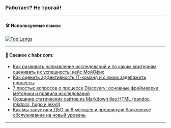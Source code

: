 ### Работает? Не трогай!

---
<!--
#### 🛠️ Technical stack:

![Java](https://img.shields.io/badge/Java-informational?logo=Oracle&style=flat&logoColor=white&color=FF4500)
![Kotlin](https://img.shields.io/badge/Kotlin-informational?logo=Kotlin&style=flat&logoColor=white&color=774D97)
![TS](https://img.shields.io/badge/TypeScript-informational?logo=typeScript&style=flat&logoColor=black&color=017acc)
![Python](https://img.shields.io/badge/Python-informational?logo=Python&style=flat&logoColor=black&color=ffdd54) <br>
![Spring](https://img.shields.io/badge/Spring-informational?logo=Spring&style=flat&logoColor=white&color=6DB33F) 
![SpringBoot](https://img.shields.io/badge/SpringBoot-informational?logo=SpringBoot&style=flat&logoColor=white&color=6DB33F)
![Nest](https://img.shields.io/badge/NestJS-informational?logo=NestJS&style=flat&logoColor=white&color=E0234E) 
![NodeJS](https://img.shields.io/badge/NodeJS-informational?logo=node.js&style=flat&logoColor=white&color=70A760)<br>
![PostgreSQL](https://img.shields.io/badge/PostgreSQL-informational?logo=PostgreSQL&style=flat&logoColor=white&color=DAA520)
![MongoDB](https://img.shields.io/badge/MongoDB-informational?logo=MongoDB&style=flat&logoColor=white&color=870000)
![Apache](https://img.shields.io/badge/Apache-informational?logo=apache&style=flat&logoColor=white&color=f74e28)

___ 
-->

#### 🛠️ Используемые языки:

[![Top Langs](https://github-readme-stats-u2qms2cxw-advtsettinggmailcoms-projects.vercel.app/api/top-langs/?username=zloylis&langs_count=10&hide_title=true&title_color=e6edf3&size_weight=0.5&count_weight=0.5&layout=compact&hide_progress=true&hide_border=true&theme=dracula)](https://github.com/zloylis)

<!---


####  :octocat:&nbsp;&nbsp; Статистика:

![GitHub stats](https://github-readme-stats-u2qms2cxw-advtsettinggmailcoms-projects.vercel.app/api?username=zloylis&show_icons=true&hide_border=true&theme=dracula&title_color=e6edf3&include_all_commits=true&count_private=true&hide_rank=false&hide_title=true&rank_icon=github)
-->
---

#### 💬 Свежее с habr.com:

<!-- BLOG-POST-LIST:START -->
- [Как развивать направление исследований и по каким критериям оценивать их успешность: кейс МойОфис](https://habr.com/ru/companies/ncloudtech/articles/826408/?utm_source=habrahabr&utm_medium=rss&utm_campaign=826408)
- [Как оценить эффективность IT-команд и с умом задебажить процессы](https://habr.com/ru/companies/kuper/articles/826450/?utm_source=habrahabr&utm_medium=rss&utm_campaign=826450)
- [7 простых вопросов о процессе Discovery: основные фреймворки, методики и правила исследований](https://habr.com/ru/companies/agima/articles/826646/?utm_source=habrahabr&utm_medium=rss&utm_campaign=826646)
- [Создание статических сайтов из Markdown без HTML &lpar;pandoc, mkdocs, hugo и jekyll&rpar;](https://habr.com/ru/articles/826474/?utm_source=habrahabr&utm_medium=rss&utm_campaign=826474)
- [Как мы запустили ДБО за 6 месяцев и продвинули банковское обслуживание на новый уровень](https://habr.com/ru/companies/otpbank/articles/826558/?utm_source=habrahabr&utm_medium=rss&utm_campaign=826558)
<!-- BLOG-POST-LIST:END -->

---
